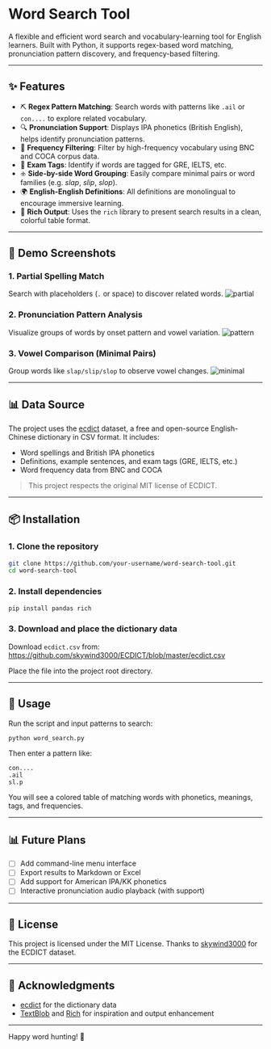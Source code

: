 # Word Search Tool

A flexible and efficient word search and vocabulary-learning tool for English learners. Built with Python, it supports regex-based word matching, pronunciation pattern discovery, and frequency-based filtering.

---

## ✨ Features

- ⛏️ **Regex Pattern Matching**: Search words with patterns like `.ail` or `con....` to explore related vocabulary.
- 🔍 **Pronunciation Support**: Displays IPA phonetics (British English), helps identify pronunciation patterns.
- 🔢 **Frequency Filtering**: Filter by high-frequency vocabulary using BNC and COCA corpus data.
- 🔹 **Exam Tags**: Identify if words are tagged for GRE, IELTS, etc.
- 🕁️ **Side-by-side Word Grouping**: Easily compare minimal pairs or word families (e.g. *slap*, *slip*, *slop*).
- 🌍 **English-English Definitions**: All definitions are monolingual to encourage immersive learning.
- 🌟 **Rich Output**: Uses the `rich` library to present search results in a clean, colorful table format.

---

## 🔹 Demo Screenshots

### 1. Partial Spelling Match
Search with placeholders (`.` or space) to discover related words.
![partial](https://github.com/user-attachments/assets/b4378e07-8376-474b-b920-04ce8f508294)

### 2. Pronunciation Pattern Analysis
Visualize groups of words by onset pattern and vowel variation.
![pattern](https://github.com/user-attachments/assets/e4402d0c-457a-4cc7-a4bd-87c77a2f5ea6)

### 3. Vowel Comparison (Minimal Pairs)
Group words like `slap/slip/slop` to observe vowel changes.
![minimal](https://github.com/user-attachments/assets/1d00653f-be1b-4bee-9985-b3b1c2148ee5)

---

## 📊 Data Source

The project uses the [ecdict](https://github.com/skywind3000/ecdict) dataset, a free and open-source English-Chinese dictionary in CSV format. It includes:

- Word spellings and British IPA phonetics
- Definitions, example sentences, and exam tags (GRE, IELTS, etc.)
- Word frequency data from BNC and COCA

> This project respects the original MIT license of ECDICT.

---

## 📦 Installation

### 1. Clone the repository
```bash
git clone https://github.com/your-username/word-search-tool.git
cd word-search-tool
```

### 2. Install dependencies
```bash
pip install pandas rich
```

### 3. Download and place the dictionary data
Download `ecdict.csv` from:
https://github.com/skywind3000/ECDICT/blob/master/ecdict.csv

Place the file into the project root directory.

---

## 🚀 Usage

Run the script and input patterns to search:
```bash
python word_search.py
```
Then enter a pattern like:
```
con....
.ail
sl.p
```
You will see a colored table of matching words with phonetics, meanings, tags, and frequencies.

---

## 📊 Future Plans
- [ ] Add command-line menu interface
- [ ] Export results to Markdown or Excel
- [ ] Add support for American IPA/KK phonetics
- [ ] Interactive pronunciation audio playback (with support)

---

## 📍 License

This project is licensed under the MIT License.
Thanks to [skywind3000](https://github.com/skywind3000) for the ECDICT dataset.

---

## 🙏 Acknowledgments

- [ecdict](https://github.com/skywind3000/ecdict) for the dictionary data
- [TextBlob](https://textblob.readthedocs.io/) and [Rich](https://github.com/Textualize/rich) for inspiration and output enhancement

---

Happy word hunting! 🤖

